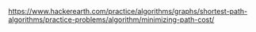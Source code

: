 https://www.hackerearth.com/practice/algorithms/graphs/shortest-path-algorithms/practice-problems/algorithm/minimizing-path-cost/
